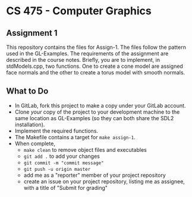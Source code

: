 # CS 475 - Computer Graphics
## Assignment 1

This repository contains the files for Assign-1. The files follow the pattern used in the GL-Examples. The requirements of the assignment are described in the course notes. Briefly, you are to implement, in stdModels.cpp, two functions. One to create a cone model are assigned face normals and the other to create a torus model with smooth normals. 

## What to Do


- In GitLab, fork this project to make a copy under your GitLab account.
- Clone _your_ copy of the project to your development machine to the same location as GL-Examples (so they can both share the SDL2 installation). 
- Implement the required functions. 
- The Makefile contains a target for ``make assign-1``.
- When complete, 
    - ``make clean`` to remove object files and executables
    - ``git add .`` to add your changes
    - ``git commit -m "commit message"``
    - ``git push -u origin master``
    - add me as a "reporter" member of your project repository
    - create an issue on your project repository, listing me as assignee, with a title of "Submit for grading"
